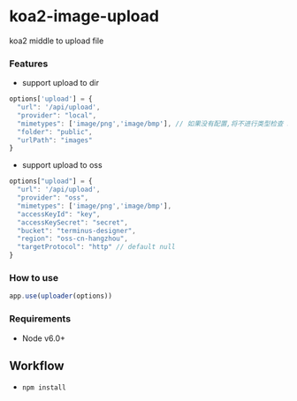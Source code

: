 # koa2-image-upload

koa2 middle to upload file

### Features

- support upload to dir

```javascript
options['upload'] = {
  "url": '/api/upload',
  "provider": "local",
  "mimetypes": ['image/png','image/bmp'], // 如果没有配置,将不进行类型检查 http://www.freeformatter.com/mime-types-list.html
  "folder": "public",
  "urlPath": "images"
}
```

- support upload to oss

```javascript
options["upload"] = {
  "url": '/api/upload',
  "provider": "oss",
  "mimetypes": ['image/png','image/bmp'],
  "accessKeyId": "key",
  "accessKeySecret": "secret",
  "bucket": "terminus-designer",
  "region": "oss-cn-hangzhou",
  "targetProtocol": "http" // default null
}
```

### How to use

```javascript
app.use(uploader(options))
```

### Requirements

- Node v6.0+

## Workflow

- `npm install`